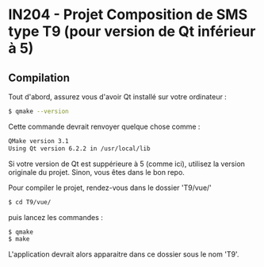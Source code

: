 # IN204 - Projet Composition de SMS type T9 (pour version de Qt inférieur à 5)

## Compilation

Tout d'abord, assurez vous d'avoir Qt installé sur votre ordinateur :

```bash
$ qmake --version
```

Cette commande devrait renvoyer quelque chose comme :

```bash
QMake version 3.1
Using Qt version 6.2.2 in /usr/local/lib
```

Si votre version de Qt est suppérieure à 5 (comme ici), utilisez la version originale du projet. Sinon, vous êtes dans le bon repo.


Pour compiler le projet, rendez-vous dans le dossier 'T9/vue/'

```bash
$ cd T9/vue/
```

puis lancez les commandes :

```bash
$ qmake
$ make
```

L'application devrait alors apparaitre dans ce dossier sous le nom 'T9'.